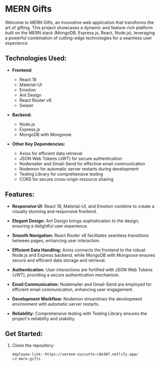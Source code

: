 # MERN Gifts

Welcome to MERN Gifts, an innovative web application that transforms the art of gifting. This project showcases a dynamic and feature-rich platform built on the MERN stack (MongoDB, Express.js, React, Node.js), leveraging a powerful combination of cutting-edge technologies for a seamless user experience.

## Technologies Used:

- **Frontend:**
  - React 18
  - Material-UI
  - Emotion
  - Ant Design
  - React Router v6
  - Swiper

- **Backend:**
  - Node.js
  - Express.js
  - MongoDB with Mongoose

- **Other Key Dependencies:**
  - Axios for efficient data retrieval
  - JSON Web Tokens (JWT) for secure authentication
  - Nodemailer and Gmail-Send for effective email communication
  - Nodemon for automatic server restarts during development
  - Testing Library for comprehensive testing
  - CORS for secure cross-origin resource sharing

## Features:

- **Responsive UI:** React 18, Material-UI, and Emotion combine to create a visually stunning and responsive frontend.

- **Elegant Design:** Ant Design brings sophistication to the design, ensuring a delightful user experience.

- **Smooth Navigation:** React Router v6 facilitates seamless transitions between pages, enhancing user interaction.

- **Efficient Data Handling:** Axios connects the frontend to the robust Node.js and Express backend, while MongoDB with Mongoose ensures secure and efficient data storage and retrieval.

- **Authentication:** User interactions are fortified with JSON Web Tokens (JWT), providing a secure authentication mechanism.

- **Email Communication:** Nodemailer and Gmail-Send are employed for efficient email communication, enhancing user engagement.

- **Development Workflow:** Nodemon streamlines the development environment with automatic server restarts.

- **Reliability:** Comprehensive testing with Testing Library ensures the project's reliability and stability.

## Get Started:

1. Clone the repository:
   ```bash
   deployee-link:-https://serene-zuccutto-c8e38f.netlify.app/
   cd mern-gifts
